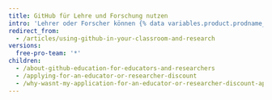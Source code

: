 ```yaml
---
title: GitHub für Lehre und Forschung nutzen
intro: 'Lehrer oder Forscher können {% data variables.product.prodname_dotcom %} für die Zusammenarbeit im Klassenraum, in der Studenten- oder Forschungsgruppe usw. verwenden.'
redirect_from:
  - /articles/using-github-in-your-classroom-and-research
versions:
  free-pro-team: '*'
children:
  - /about-github-education-for-educators-and-researchers
  - /applying-for-an-educator-or-researcher-discount
  - /why-wasnt-my-application-for-an-educator-or-researcher-discount-approved
---
```


